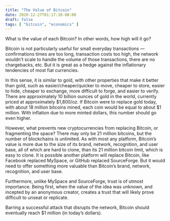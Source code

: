 ```yaml
---
title: "The Value of Bitcoin"
date: 2020-12-27T01:17:10-08:00
draft: false
tags: [ "bitcoin", "economics" ]
---
```


What is the value of each Bitcoin? In other words, how high will it go?
<!--more-->
Bitcoin is not particularly useful for small everyday transactions — confirmations times are too long, transaction costs too high, the network wouldn’t scale to handle the volume of those transactions, there are no chargebacks, etc. But it is great as a hedge against the inflationary tendencies of most fiat currencies.

In this sense, it is similar to gold, with other properties that make it better than gold, such as easier/cheaper/quicker to move, cheaper to store, easier to hide, cheaper to exchange, more difficult to forge, and easier to verify. There are approximately 10 billion ounces of gold in the world, currently priced at approximately $1,800/oz. If Bitcoin were to replace gold today, with about 18 million bitcoins mined, each coin would be equal to about $1 million. With inflation due to more minted dollars, this number should go even higher.

However, what prevents new cryptocurrencies from replacing Bitcoin, or fragmenting the space? There may only be 21 million bitcoins, but the number of blockchains is unlimited. As with most any platform, Bitcoin’s value is more due to the size of its brand, network, recognition, and user base, all of which are hard to clone, than its 21 million bitcoin limit, which is easy to clone. It is possible another platform will replace Bitcoin, like Facebook replaced MySpace, or GitHub replaced SourceForge. But it would need to offer something more valuable than Bitcoin’s brand, network, recognition, and user base.

Furthermore, unlike MySpace and SourceForge, trust is of utmost importance. Being first, when the value of the idea was unknown, and incepted by an anonymous creator, creates a trust that will likely prove difficult to unseat or replicate.

Barring a successful attack that disrupts the network, Bitcoin should eventually reach $1 million (in today’s dollars).
